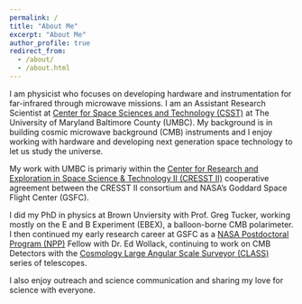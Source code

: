 ```yaml
---
permalink: /
title: "About Me"
excerpt: "About Me"
author_profile: true
redirect_from: 
  - /about/
  - /about.html
---
```


I am physicist who focuses on developing hardware and instrumentation for far-infrared through microwave missions. I am an Assistant Research Scientist at [Center for Space Sciences and Technology (CSST)](https://csst.umbc.edu/) at The University of Maryland Baltimore County (UMBC). My background is in building cosmic microwave background (CMB) instruments and I enjoy working with hardware and developing next generation space technology to let us study the universe.  

My work with UMBC is primariy within the [Center for Research and Exploration in Space Science & Technology II (CRESST II)](https://cresst2.umd.edu/) cooperative agreement between the CRESST II consortium and NASA’s Goddard Space Flight Center (GSFC).

I did my PhD in physics at Brown Unviersity with Prof. Greg Tucker, working mostly on the E and B Experiment (EBEX), a balloon-borne CMB polarimeter. I then continued my early research career at GSFC as a [NASA Postdoctoral Program (NPP)](https://npp.orau.org/) Fellow with Dr. Ed Wollack, continuing to work on CMB Detectors with the [Cosmology Large Angular Scale Surveyor (CLASS)](https://sites.krieger.jhu.edu/class/) series of telescopes. 

I also enjoy outreach and science communication and sharing my love for science with everyone. 
